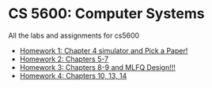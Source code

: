 # CS 5600: Computer Systems

All the labs and assignments for cs5600

- [Homework 1: Chapter 4 simulator and Pick a Paper!](Homework%201/README.md)
- [Homework 2: Chapters 5-7](Homework%202/README.md)
- [Homework 3: Chapters 8-9 and MLFQ Design!!!](Homework%203/README.md)
- [Homework 4: Chapters 10, 13, 14](Homework%204/README.md)
